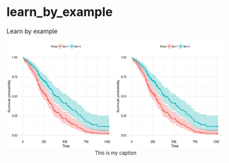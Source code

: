 # learn_by_example
Learn by example


<a href="https://kmezhoud.github.io/learn_by_example/survival_plot_sparklyr/survival_plot_sparklyr.html" target = "_blank">
<img src="images/survival_sparklyr.png" align="left" height="250" width="250" title="Survival plot with sparklyr">
</a>


<div style="width:image width px; font-size:80%; text-align:center;"><img src="images/survival_sparklyr.png" alt="alternate text" width="250" height="250" style="padding-bottom-center:0.5em;" />This is my caption</div>

